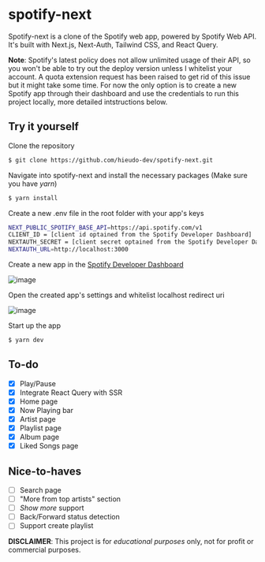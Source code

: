 # spotify-next

Spotify-next is a clone of the Spotify web app, powered by Spotify Web API. It's built with Next.js, Next-Auth, Tailwind CSS, and React Query.

**Note**: Spotify's latest policy does not allow unlimited usage of their API, so you won't be able to try out the deploy version unless I whitelist your account. A quota extension request has been raised to get rid of this issue but it might take some time. For now the only option is to create a new Spotify app through their dashboard and use the credentials to run this project locally, more detailed intstructions below.

## Try it yourself
Clone the repository
```sh
$ git clone https://github.com/hieudo-dev/spotify-next.git
```

Navigate into spotify-next and install the necessary packages (Make sure you have _yarn_)
```sh
$ yarn install
```

Create a new .env file in the root folder with your app's keys
```sh
NEXT_PUBLIC_SPOTIFY_BASE_API=https://api.spotify.com/v1
CLIENT_ID = [client id optained from the Spotify Developer Dashboard]
NEXTAUTH_SECRET = [client secret optained from the Spotify Developer Dashboard]
NEXTAUTH_URL=http://localhost:3000
```

Create a new app in the [Spotify Developer Dashboard](https://developer.spotify.com/dashboard)

![image](https://github.com/hieudo-dev/spotify-next/assets/37623000/36c101ac-e4c6-4a83-adca-b411ea26662d)

Open the created app's settings and whitelist localhost redirect uri

![image](https://github.com/hieudo-dev/spotify-next/assets/37623000/cb416a8c-3e86-4334-a42c-cdf0f88300d4)

Start up the app
```sh
$ yarn dev
```

## To-do

- [x] Play/Pause
- [x] Integrate React Query with SSR
- [x] Home page
- [x] Now Playing bar
- [x] Artist page
- [x] Playlist page
- [x] Album page
- [x] Liked Songs page

## Nice-to-haves
- [ ] Search page
- [ ] "More from top artists" section
- [ ] _Show more_ support
- [ ] Back/Forward status detection
- [ ] Support create playlist

**DISCLAIMER**: This project is for _educational purposes_ only, not for profit or commercial purposes.
